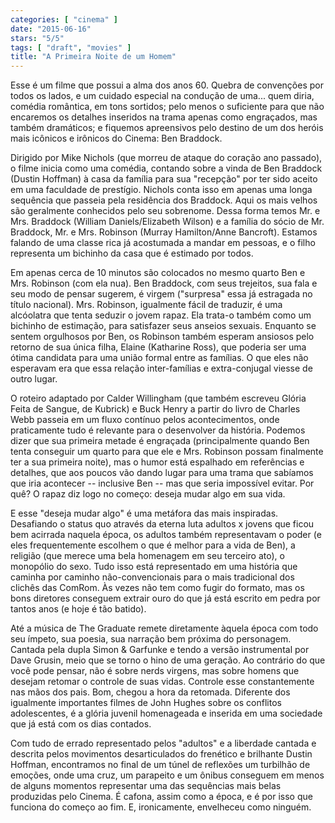 ```yaml
---
categories: [ "cinema" ]
date: "2015-06-16"
stars: "5/5"
tags: [ "draft", "movies" ]
title: "A Primeira Noite de um Homem"
---
```

Esse é um filme que possui a alma dos anos 60. Quebra de convenções por todos os lados, e um cuidado especial na condução de uma... quem diria, comédia romântica, em tons sortidos; pelo menos o suficiente para que não encaremos os detalhes inseridos na trama apenas como engraçados, mas também dramáticos; e fiquemos apreensivos pelo destino de um dos heróis mais icônicos e irônicos do Cinema: Ben Braddock.

Dirigido por Mike Nichols (que morreu de ataque do coração ano passado), o filme inicia como uma comédia, contando sobre a vinda de Ben Braddock (Dustin Hoffman) à casa da família para sua "recepção" por ter sido aceito em uma faculdade de prestígio. Nichols conta isso em apenas uma longa sequência que passeia pela residência dos Braddock. Aqui os mais velhos são geralmente conhecidos pelo seu sobrenome. Dessa forma temos Mr. e Mrs. Braddock (William Daniels/Elizabeth Wilson) e a família do sócio de Mr. Braddock, Mr. e Mrs. Robinson (Murray Hamilton/Anne Bancroft). Estamos falando de uma classe rica já acostumada a mandar em pessoas, e o filho representa um bichinho da casa que é estimado por todos.

Em apenas cerca de 10 minutos são colocados no mesmo quarto Ben e Mrs. Robinson (com ela nua). Ben Braddock, com seus trejeitos, sua fala e seu modo de pensar sugerem, é virgem ("surpresa" essa já estragada no título nacional). Mrs. Robinson, igualmente fácil de traduzir, é uma alcóolatra que tenta seduzir o jovem rapaz. Ela trata-o também como um bichinho de estimação, para satisfazer seus anseios sexuais. Enquanto se sentem orgulhosos por Ben, os Robinson também esperam ansiosos pelo retorno de sua única filha, Elaine (Katharine Ross), que poderia ser uma ótima candidata para uma união formal entre as famílias. O que eles não esperavam era que essa relação inter-famílias e extra-conjugal viesse de outro lugar.

O roteiro adaptado por Calder Willingham (que também escreveu Glória Feita de Sangue, de Kubrick) e Buck Henry a partir do livro de Charles Webb passeia em um fluxo contínuo pelos acontecimentos, onde praticamente tudo é relevante para o desenvolver da história. Podemos dizer que sua primeira metade é engraçada (principalmente quando Ben tenta conseguir um quarto para que ele e Mrs. Robinson possam finalmente ter a sua primeira noite), mas o humor está espalhado em referências e detalhes, que aos poucos vão dando lugar para uma trama que sabíamos que iria acontecer -- inclusive Ben -- mas que seria impossível evitar. Por quê? O rapaz diz logo no começo: deseja mudar algo em sua vida.

E esse "deseja mudar algo" é uma metáfora das mais inspiradas. Desafiando o status quo através da eterna luta adultos x jovens que ficou bem acirrada naquela época, os adultos também representavam o poder (e eles frequentemente escolhem o que é melhor para a vida de Ben), a religião (que merece uma bela homenagem em seu terceiro ato), o monopólio do sexo. Tudo isso está representado em uma história que caminha por caminho não-convencionais para o mais tradicional dos clichês das ComRom. Às vezes não tem como fugir do formato, mas os bons diretores conseguem extrair ouro do que já está escrito em pedra por tantos anos (e hoje é tão batido).

Até a música de The Graduate remete diretamente àquela época com todo seu ímpeto, sua poesia, sua narração bem próxima do personagem. Cantada pela dupla Simon & Garfunke e tendo a versão instrumental por Dave Grusin, meio que se torno o hino de uma geração. Ao contrário do que você pode pensar, não é sobre nerds virgens, mas sobre homens que desejam retomar o controle de suas vidas. Controle esse constantemente nas mãos dos pais. Bom, chegou a hora da retomada. Diferente dos igualmente importantes filmes de John Hughes sobre os conflitos adolescentes, é a glória juvenil homenageada e inserida em uma sociedade que já está com os dias contados.

Com tudo de errado representado pelos "adultos" e a liberdade cantada e descrita pelos movimentos desarticulados do frenético e brilhante Dustin Hoffman, encontramos no final de um túnel de reflexões um turbilhão de emoções, onde uma cruz, um parapeito e um ônibus conseguem em menos de alguns momentos representar uma das sequências mais belas produzidas pelo Cinema. É cafona, assim como a época, e é por isso que funciona do começo ao fim. E, ironicamente, envelheceu como ninguém.
